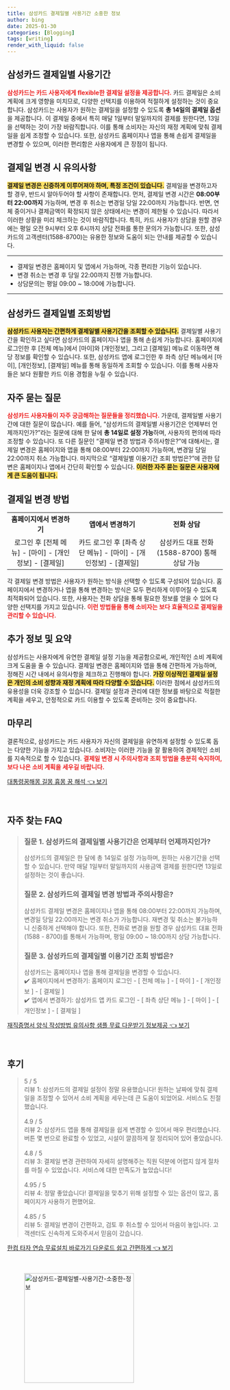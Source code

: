 ```yaml
---
title: 삼성카드 결제일별 사용기간 소중한 정보
author: bing
date: 2025-01-30
categories: [Blogging]
tags: [writing]
render_with_liquid: false
---
```



<h2 id='삼성카드_결제일별_사용기간'>삼성카드 결제일별 사용기간</h2>

<p><b><span style="color: #ee2323;">삼성카드는 카드 사용자에게 flexible한 결제일 설정을 제공합니다.</span></b> 카드 결제일은 소비 계획에 크게 영향을 미치므로, 다양한 선택지를 이용하여 적절하게 설정하는 것이 중요합니다. 삼성카드는 사용자가 원하는 결제일을 설정할 수 있도록 <b>총 14일의 결제일 옵션</b>을 제공합니다. 이 결제일 중에서 특히 매달 1일부터 말일까지의 결제를 원한다면, 13일을 선택하는 것이 가장 바람직합니다. 이를 통해 소비자는 자신의 재정 계획에 맞춰 결제일을 쉽게 조정할 수 있습니다. 또한, 삼성카드 홈페이지나 앱을 통해 손쉽게 결제일을 변경할 수 있으며, 이러한 편리함은 사용자에게 큰 장점이 됩니다.</p>

<h2 id='결제일_변경_시_유의사항'>결제일 변경 시 유의사항</h2>

<p><b><span style="background-color: #ffe066;">결제일 변경은 신중하게 이루어져야 하며, 특정 조건이 있습니다.</span></b> 결제일을 변경하고자 할 경우, 반드시 알아두어야 할 사항이 존재합니다. 먼저, 결제일 변경 시간은 <b>08:00부터 22:00까지</b> 가능하며, 변경 후 취소는 변경일 당일 22:00까지 가능합니다. 반면, 연체 중이거나 결제금액이 확정되지 않은 상태에서는 변경이 제한될 수 있습니다. 따라서 이러한 상황을 미리 체크하는 것이 바람직합니다. 특히, 카드 사용자가 상담을 원할 경우에는 평일 오전 9시부터 오후 6시까지 상담 전화를 통한 문의가 가능합니다. 또한, 삼성카드의 고객센터(1588-8700)는 유용한 정보와 도움이 되는 안내를 제공할 수 있습니다.</p>

<hr />

<ul>
    <li>결제일 변경은 홈페이지 및 앱에서 가능하며, 각종 편리한 기능이 있습니다.</li>
    <li>변경 취소는 변경 후 당일 22:00까지 진행 가능합니다.</li>
    <li>상담문의는 평일 09:00 ~ 18:00에 가능합니다.</li>
</ul>

<hr />

<h2 id='삼성카드_결제일별_조회방법'>삼성카드 결제일별 조회방법</h2>

<p><b><span style="background-color: #ffe066;">삼성카드 사용자는 간편하게 결제일별 사용기간을 조회할 수 있습니다.</span></b> 결제일별 사용기간을 확인하고 싶다면 삼성카드의 홈페이지나 앱을 통해 손쉽게 가능합니다. 홈페이지에 로그인한 후 [전체 메뉴]에서 [마이]와 [개인정보], 그리고 [결제일] 메뉴로 이동하면 해당 정보를 확인할 수 있습니다. 또한, 삼성카드 앱에 로그인한 후 좌측 상단 메뉴에서 [마이], [개인정보], [결제일] 메뉴를 통해 동일하게 조회할 수 있습니다. 이를 통해 사용자들은 보다 원활한 카드 이용 경험을 누릴 수 있습니다.</p>

<h2 id='자주_묻는_질문'>자주 묻는 질문</h2>

<p><b><span style="color: #ee2323;">삼성카드 사용자들이 자주 궁금해하는 질문들을 정리했습니다.</span></b> 가운데, 결제일별 사용기간에 대한 질문이 많습니다. 예를 들어, “삼성카드의 결제일별 사용기간은 언제부터 언제까지인가?”라는 질문에 대해 한 달에 <b>총 14일로 설정 가능</b>하며, 사용자의 편의에 따라 조정할 수 있습니다. 또 다른 질문인 “결제일 변경 방법과 주의사항은?”에 대해서는, 결제일 변경은 홈페이지와 앱을 통해 08:00부터 22:00까지 가능하며, 변경일 당일 22:00까지 취소 가능합니다. 마지막으로 “결제일별 이용기간 조회 방법은?”에 관한 답변은 홈페이지나 앱에서 간단히 확인할 수 있습니다. <b><span style="background-color: #ffe066;">이러한 자주 묻는 질문은 사용자에게 큰 도움이 됩니다.</span></b></p>

<h2 id='결제일_변경_방법'>결제일 변경 방법</h2>

<table>
    <tr>
        <td style="text-align: center; height: 17px;"><b>홈페이지에서 변경하기</b></td>
        <td style="text-align: center; height: 17px;"><b>앱에서 변경하기</b></td>
        <td style="text-align: center; height: 17px;"><b>전화 상담</b></td>
    </tr>
    <tr>
        <td style="text-align: center; height: 17px;">로그인 후 [전체 메뉴] - [마이] - [개인정보] - [결제일]</td>
        <td style="text-align: center; height: 17px;">카드 로그인 후 [좌측 상단 메뉴] - [마이] - [개인정보] - [결제일]</td>
        <td style="text-align: center; height: 17px;">삼성카드 대표 전화 (1588-8700) 통해 상담 가능</td>
    </tr>
</table>

<p>각 결제일 변경 방법은 사용자가 원하는 방식을 선택할 수 있도록 구성되어 있습니다. 홈페이지에서 변경하거나 앱을 통해 변경하는 방식은 모두 편리하게 이루어질 수 있도록 최적화되어 있습니다. 또한, 사용자는 전화 상담을 통해 필요한 정보를 얻을 수 있어 다양한 선택지를 가지고 있습니다. <b><span style="color: #ee2323;">이런 방법들을 통해 소비자는 보다 효율적으로 결제일을 관리할 수 있습니다.</span></b></p>

<h2 id='추가_정보_및_요약'>추가 정보 및 요약</h2>

<p>삼성카드는 사용자에게 유연한 결제일 설정 기능을 제공함으로써, 개인적인 소비 계획에 크게 도움을 줄 수 있습니다. 결제일 변경은 홈페이지와 앱을 통해 간편하게 가능하며, 정해진 시간 내에서 유의사항을 체크하고 진행해야 합니다. <b><span style="background-color: #ffe066;">가장 이상적인 결제일 설정은 개인의 소비 성향과 재정 계획에 따라 다양할 수 있습니다.</span></b> 이러한 점에서 삼성카드의 유용성을 더욱 강조할 수 있습니다. 결제일 설정과 관리에 대한 정보를 바탕으로 적절한 계획을 세우고, 안정적으로 카드 이용할 수 있도록 준비하는 것이 중요합니다.</p>

<h2 id='마무리'>마무리</h2>

<p>결론적으로, 삼성카드는 카드 사용자가 자신의 결제일을 유연하게 설정할 수 있도록 돕는 다양한 기능을 가지고 있습니다. 소비자는 이러한 기능을 잘 활용하여 경제적인 소비를 지속적으로 할 수 있습니다. <b><span style="color: #ee2323;">결제일 변경 시 주의사항과 조회 방법을 충분히 숙지하여, 보다 나은 소비 계획을 세우길 바랍니다.</span></b></p>


<p><a class="click-button" title="대통령꿈해몽 길몽 흉몽 꿈 해석" href="https://afficreate.github.io/posts/%EB%8C%80%ED%86%B5%EB%A0%B9%EA%BF%88%ED%95%B4%EB%AA%BD-%EA%B8%B8%EB%AA%BD-%ED%9D%89%EB%AA%BD-%EA%BF%88-%ED%95%B4%EC%84%9D/" rel="dofollow">대통령꿈해몽 길몽 흉몽 꿈 해석 👈 보기</a></p><br>
<h2 id='자주_찾는_FAQ'>자주 찾는 FAQ</h2>
<div itemscope="" itemtype="https://schema.org/FAQPage"> 
<blockquote> 
<div itemscope="" itemprop="mainEntity" itemtype="https://schema.org/Question"> 
<h3 itemprop="name">질문 1. 삼성카드의 결제일별 사용기간은 언제부터 언제까지인가?</h3> 
<div itemscope="" itemprop="acceptedAnswer" itemtype="https://schema.org/Answer"> 
<span itemprop="text"> 
<p>삼성카드의 결제일은 한 달에 총 14일로 설정 가능하며, 원하는 사용기간을 선택할 수 있습니다. 만약 매달 1일부터 말일까지의 사용금액 결제를 원한다면 13일로 설정하는 것이 좋습니다.</p> 
</span> 
</div> 
</div> 

<div itemscope="" itemprop="mainEntity" itemtype="https://schema.org/Question"> 
<h3 itemprop="name">질문 2. 삼성카드의 결제일 변경 방법과 주의사항은?</h3> 
<div itemscope="" itemprop="acceptedAnswer" itemtype="https://schema.org/Answer"> 
<span itemprop="text"> 
<p>삼성카드 결제일 변경은 홈페이지나 앱을 통해 08:00부터 22:00까지 가능하며, 변경일 당일 22:00까지는 변경 취소가 가능합니다. 재변경 및 취소는 불가능하니 신중하게 선택해야 합니다. 또한, 전화로 변경을 원할 경우 삼성카드 대표 전화 (1588 - 8700)를 통해서 가능하며, 평일 09:00 ~ 18:00까지 상담 가능합니다.</p> 
</span> 
</div> 
</div> 

<div itemscope="" itemprop="mainEntity" itemtype="https://schema.org/Question"> 
<h3 itemprop="name">질문 3. 삼성카드의 결제일별 이용기간 조회 방법은?</h3> 
<div itemscope="" itemprop="acceptedAnswer" itemtype="https://schema.org/Answer"> 
<span itemprop="text"> 
<p>삼성카드는 홈페이지나 앱을 통해 결제일을 변경할 수 있습니다. <br>✔️ 홈페이지에서 변경하기: 홈페이지 로그인 - [ 전체 메뉴 ] - [ 마이 ] - [ 개인정보 ] - [ 결제일 ] <br>✔️ 앱에서 변경하기: 삼성카드 앱 카드 로그인 - [ 좌측 상단 메뉴 ] - [ 마이 ] - [ 개인정보 ] - [ 결제일 ]</p> 
</span> 
</div> 
</div> 
</blockquote> 
</div>
<p><a class="click-button" title="재직증명서 양식 작성방법 유의사항 샘플 무료 다운받기 정보제공" href="https://afficreate.github.io/posts/%EC%9E%AC%EC%A7%81%EC%A6%9D%EB%AA%85%EC%84%9C-%EC%96%91%EC%8B%9D-%EC%9E%91%EC%84%B1%EB%B0%A9%EB%B2%95-%EC%9C%A0%EC%9D%98%EC%82%AC%ED%95%AD-%EC%83%98%ED%94%8C-%EB%AC%B4%EB%A3%8C-%EB%8B%A4%EC%9A%B4%EB%B0%9B%EA%B8%B0-%EC%A0%95%EB%B3%B4%EC%A0%9C%EA%B3%B5/" rel="dofollow">재직증명서 양식 작성방법 유의사항 샘플 무료 다운받기 정보제공 👈 보기</a></p><br>
<h2 id='후기'>후기</h2>
<div itemscope itemtype="https://schema.org/Product">
  <blockquote>
  <div itemprop="review" itemscope itemtype="https://schema.org/Review">
      <div itemprop="reviewRating" itemscope itemtype="https://schema.org/Rating"> <span itemprop="ratingValue">5</span> / <span itemprop="bestRating">5</span> </div>
      <span itemprop="reviewBody">리뷰 1: 삼성카드의 결제일 설정이 정말 유용했습니다! 원하는 날짜에 맞춰 결제일을 조정할 수 있어서 소비 계획을 세우는데 큰 도움이 되었어요. 서비스도 친절했습니다.</span>
  </div>
  <br>
  <div itemprop="review" itemscope itemtype="https://schema.org/Review">
      <div itemprop="reviewRating" itemscope itemtype="https://schema.org/Rating"> <span itemprop="ratingValue">4.9</span> / <span itemprop="bestRating">5</span> </div>
      <span itemprop="reviewBody">리뷰 2: 삼성카드 앱을 통해 결제일을 쉽게 변경할 수 있어서 매우 편리했습니다. 버튼 몇 번으로 완료할 수 있었고, 시설이 깔끔하게 잘 정리되어 있어 좋았습니다.</span>
  </div>
  <br>
  <div itemprop="review" itemscope itemtype="https://schema.org/Review">
      <div itemprop="reviewRating" itemscope itemtype="https://schema.org/Rating"> <span itemprop="ratingValue">4.8</span> / <span itemprop="bestRating">5</span> </div>
      <span itemprop="reviewBody">리뷰 3: 결제일 변경 관련하여 자세히 설명해주는 직원 덕분에 어렵지 않게 절차를 마칠 수 있었습니다. 서비스에 대한 만족도가 높았습니다!</span>
  </div>
  <br>
  <div itemprop="review" itemscope itemtype="https://schema.org/Review">
      <div itemprop="reviewRating" itemscope itemtype="https://schema.org/Rating"> <span itemprop="ratingValue">4.95</span> / <span itemprop="bestRating">5</span> </div>
      <span itemprop="reviewBody">리뷰 4: 정말 좋았습니다! 결제일을 맞추기 위해 설정할 수 있는 옵션이 많고, 홈페이지가 사용하기 편했어요.</span>
  </div>
  <br>
  <div itemprop="review" itemscope itemtype="https://schema.org/Review">
      <div itemprop="reviewRating" itemscope itemtype="https://schema.org/Rating"> <span itemprop="ratingValue">4.85</span> / <span itemprop="bestRating">5</span> </div>
      <span itemprop="reviewBody">리뷰 5: 결제일 변경이 간편하고, 검토 후 취소할 수 있어서 마음이 놓입니다. 고객센터도 신속하게 도와주셔서 믿음이 갔습니다.</span>
  </div>
  </blockquote>
</div>
<p><a class="click-button" title="한컴 타자 연습 무료설치 바로가기 다운로드 쉽고 간편하게" href="https://afficreate.github.io/posts/%ED%95%9C%EC%BB%B4-%ED%83%80%EC%9E%90-%EC%97%B0%EC%8A%B5-%EB%AC%B4%EB%A3%8C%EC%84%A4%EC%B9%98-%EB%B0%94%EB%A1%9C%EA%B0%80%EA%B8%B0-%EB%8B%A4%EC%9A%B4%EB%A1%9C%EB%93%9C-%EC%89%BD%EA%B3%A0-%EA%B0%84%ED%8E%B8%ED%95%98%EA%B2%8C/" rel="dofollow">한컴 타자 연습 무료설치 바로가기 다운로드 쉽고 간편하게 👈 보기</a></p><br>
<figure class="image"><img src="https://afficreate.github.io/assets/img/thumbnail/삼성카드-결제일별-사용기간-소중한-정보.webp" alt="삼성카드-결제일별-사용기간-소중한-정보" width="256" height="256"></figure>
